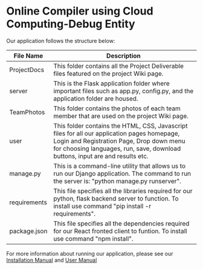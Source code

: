# Online Compiler using Cloud Computing-Debug Entity
<p>Our application follows the structure below:</p>
<table>
<thead>
<tr>
<th>File Name</th>
<th>Description</th>
</tr>
</thead>
<tbody>
<tr>
<td>ProjectDocs</td>
<td>This folder contains all the Project Deliverable files featured on the project Wiki page.</td>
</tr>
<tr>
<td>server</td>
<td>This is the Flask application folder where important files such as app.py, config.py, and the application folder are housed.</td>
</tr>
<tr>
<td>TeamPhotos</td>
<td>This folder contains the photos of each team member that are used on the project Wiki page.</td>
</tr>
<tr>
<td>user</td>
<td>This folder contains the HTML, CSS, Javascript files for all our application pages homepage, Login and Registration Page, Drop down menu for choosing languages, run, save, download buttons, input are and results etc.</td>
</tr>
<tr>
<td>manage.py</td>
<td>This is a command-line utility that allows us to run our Django application. The command to run the server is: "python manage.py runserver".</td>
</tr>
<tr>
<td>requirements</td>
<td>This file specifies all the libraries required for our python, flask backend server to function. To install use command "pip install -r requirements".</td>
</tr>
<tr>
<td>package.json</td>
<td>This file specifies all the dependencies required for our React fronted client to funtion. To install use command "npm install".</td>
</tr>
</tbody>
</table>
<p>For more information about running our application, please see our <a href="https://github.com/anchalsingh30/DebugEntity/blob/main/Project%20Docs/CS692%20All%20Deliverables%201-4/INSTALLATION%20MANUAL-min.pdf">Installation Manual</a> and <a href="https://github.com/anchalsingh30/DebugEntity/blob/main/Project%20Docs/CS692%20All%20Deliverables%201-4/User%20Manual.pdf">User Manual</a></p>
</article>
        </div>
    </div>


</div>
